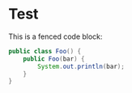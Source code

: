# Test

This is a fenced code block:

```java {.classname data-custom=value}
public class Foo() {
	public Foo(bar) {
		System.out.println(bar);
	}
}
```
